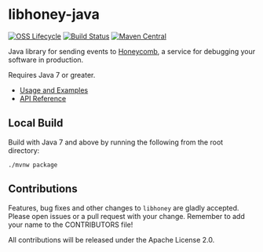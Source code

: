 # libhoney-java

[![OSS Lifecycle](https://img.shields.io/osslifecycle/honeycombio/libhoney-java)](https://github.com/honeycombio/home/blob/main/honeycomb-oss-lifecycle-and-practices.md)
[![Build Status](https://circleci.com/gh/honeycombio/libhoney-java.svg?style=shield)](https://circleci.com/gh/honeycombio/libhoney-java)
[![Maven Central](https://img.shields.io/maven-central/v/io.honeycomb.libhoney/libhoney-java.svg)](http://search.maven.org/#search%7Cga%7C1%7Cg%3Aio.honeycomb.libhoney%20a%3Alibhoney-java)

Java library for sending events to [Honeycomb](https://honeycomb.io), a service for debugging your software in production.

Requires Java 7 or greater.

- [Usage and Examples](https://honeycomb.io/docs/connect/java)
- [API Reference](https://honeycombio.github.io/libhoney-java/)

## Local Build

Build with Java 7 and above by running the following from the root directory:

```
./mvnw package
```

## Contributions

Features, bug fixes and other changes to `libhoney` are gladly accepted. Please
open issues or a pull request with your change. Remember to add your name to the
CONTRIBUTORS file!

All contributions will be released under the Apache License 2.0.
